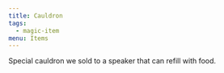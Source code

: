 ```yaml
---
title: Cauldron
tags:
  - magic-item
menu: Items
---
```


Special cauldron we sold to a speaker that can refill with food.